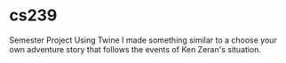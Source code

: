 # cs239
Semester Project
Using Twine I made something similar to a choose your own adventure story that follows the events of Ken Zeran's situation.
